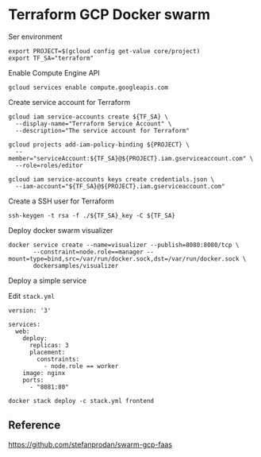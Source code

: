 # Terraform GCP Docker swarm

Ser environment

```
export PROJECT=$(gcloud config get-value core/project)
export TF_SA="terraform"
```

Enable Compute Engine API

```
gcloud services enable compute.googleapis.com
```

Create service account for Terraform

```
gcloud iam service-accounts create ${TF_SA} \
  --display-name="Terraform Service Account" \
  --description="The service account for Terraform"
```

```
gcloud projects add-iam-policy-binding ${PROJECT} \
  --member="serviceAccount:${TF_SA}@${PROJECT}.iam.gserviceaccount.com" \
  --role=roles/editor
```

```
gcloud iam service-accounts keys create credentials.json \
  --iam-account="${TF_SA}@${PROJECT}.iam.gserviceaccount.com"
```

Create a SSH user for Terraform

```
ssh-keygen -t rsa -f ./${TF_SA}_key -C ${TF_SA}
```

Deploy docker swarm visualizer

```
docker service create --name=visualizer --publish=8080:8080/tcp \
       --constraint=node.role==manager --mount=type=bind,src=/var/run/docker.sock,dst=/var/run/docker.sock \
       dockersamples/visualizer
```

Deploy a simple service

Edit `stack.yml`

```
version: '3'

services:
  web:
    deploy:
      replicas: 3
      placement:
        constraints:
          - node.role == worker
    image: nginx
    ports:
      - "8081:80"
```

```
docker stack deploy -c stack.yml frontend
```

## Reference

https://github.com/stefanprodan/swarm-gcp-faas
